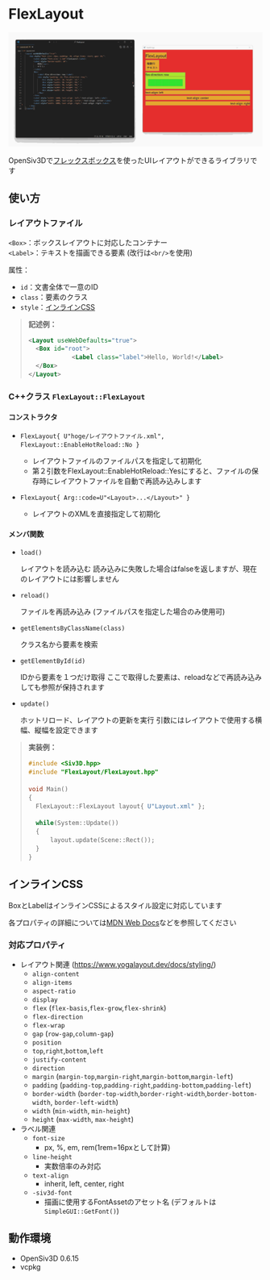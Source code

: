# FlexLayout

![hot_reload_demo](assets/hot_reload_demo.gif)

OpenSiv3Dで[フレックスボックス](https://developer.mozilla.org/ja/docs/Learn/CSS/CSS_layout/Flexbox)を使ったUIレイアウトができるライブラリです

## 使い方

### レイアウトファイル

`<Box>`：ボックスレイアウトに対応したコンテナー   
`<Label>`：テキストを描画できる要素 (改行は`<br/>`を使用)

属性：

- `id`：文書全体で一意のID
- `class`：要素のクラス
- `style`：[インラインCSS](#インラインCSS)

> **記述例：**
> ```xml
> <Layout useWebDefaults="true">
> 	<Box id="root">
>             <Label class="label">Hello, World!</Label>
> 	</Box>
> </Layout>
> ```

### C++クラス `FlexLayout::FlexLayout`

#### コンストラクタ

- `FlexLayout{ U"hoge/レイアウトファイル.xml", FlexLayout::EnableHotReload::No }`
  - レイアウトファイルのファイルパスを指定して初期化
  - 第２引数をFlexLayout::EnableHotReload::Yesにすると、ファイルの保存時にレイアウトファイルを自動で再読み込みします

- `FlexLayout{ Arg::code=U"<Layout>...</Layout>" }`
  - レイアウトのXMLを直接指定して初期化

#### メンバ関数

- `load()`

  レイアウトを読み込む
  読み込みに失敗した場合はfalseを返しますが、現在のレイアウトには影響しません

- `reload()`

  ファイルを再読み込み (ファイルパスを指定した場合のみ使用可)

- `getElementsByClassName(class)`

  クラス名から要素を検索

- `getElementById(id)`

  IDから要素を１つだけ取得
  ここで取得した要素は、reloadなどで再読み込みしても参照が保持されます

- `update()`

  ホットリロード、レイアウトの更新を実行
  引数にはレイアウトで使用する横幅、縦幅を設定できます

> **実装例：**
>
> ```cpp
> #include <Siv3D.hpp>
> #include "FlexLayout/FlexLayout.hpp"
> 
> void Main()
> {
> 	FlexLayout::FlexLayout layout{ U"Layout.xml" };
> 	
> 	while(System::Update())
> 	{
> 		layout.update(Scene::Rect());
> 	}
> }
> ```

## インラインCSS

BoxとLabelはインラインCSSによるスタイル設定に対応しています

各プロパティの詳細については[MDN Web Docs](https://developer.mozilla.org/ja/docs/Web/CSS)などを参照してください

### 対応プロパティ

- レイアウト関連 (https://www.yogalayout.dev/docs/styling/)
  - `align-content`
  - `align-items`
  - `aspect-ratio`
  - `display`
  - `flex` (`flex-basis`,`flex-grow`,`flex-shrink`)
  - `flex-direction`
  - `flex-wrap`
  - `gap` (`row-gap`,`column-gap`)
  - `position`
  - `top`,`right`,`bottom`,`left`
  - `justify-content`
  - `direction`
  - `margin` (`margin-top`,`margin-right`,`margin-bottom`,`margin-left`)
  - `padding` (`padding-top`,`padding-right`,`padding-bottom`,`padding-left`)
  - `border-width` (`border-top-width`,`border-right-width`,`border-bottom-width`, `border-left-width`)
  - `width` (`min-width`, `min-height`)
  - `height` (`max-width`, `max-height`)
- ラベル関連
  - `font-size`
    - px, %, em, rem(1rem=16pxとして計算)
  - `line-height`
    - 実数倍率のみ対応
  - `text-align`
    - inherit, left, center, right
  - `-siv3d-font`
    - 描画に使用するFontAssetのアセット名 (デフォルトは`SimpleGUI::GetFont()`)

## 動作環境

- OpenSiv3D 0.6.15
- vcpkg
